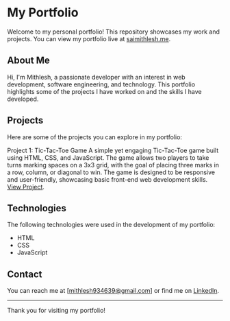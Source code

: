 # My Portfolio

Welcome to my personal portfolio! This repository showcases my work and projects. You can view my portfolio live at [saimithlesh.me](https://www.saimithlesh.me).

## About Me

Hi, I'm Mithlesh, a passionate developer with an interest in web development, software engineering, and technology. This portfolio highlights some of the projects I have worked on and the skills I have developed.

## Projects

Here are some of the projects you can explore in my portfolio:

Project 1: Tic-Tac-Toe Game
A simple yet engaging Tic-Tac-Toe game built using HTML, CSS, and JavaScript. The game allows two players to take turns marking spaces on a 3x3 grid, with the goal of placing three marks in a row, column, or diagonal to win. The game is designed to be responsive and user-friendly, showcasing basic front-end web development skills.
[View Project](https://www.saimithlesh.freewebhostmost.com).

## Technologies

The following technologies were used in the development of my portfolio:

- HTML
- CSS
- JavaScript

## Contact

You can reach me at [mithlesh934639@gmail.com] or find me on [LinkedIn](https://www.linkedin.com/in/markanti-mithlesh-kumar-944309297/).

---

Thank you for visiting my portfolio!
